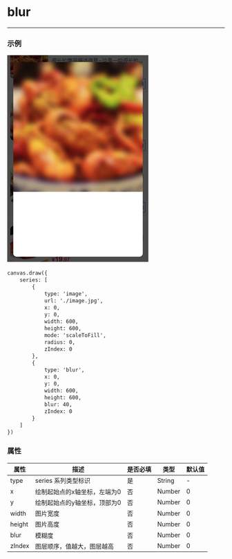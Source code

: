# blur
*****

### 示例
![](../images/screenshot_1605710246577.png)
```
canvas.draw({
    series: [
        {
            type: 'image',
            url: './image.jpg',
            x: 0,
            y: 0,
            width: 600,
            height: 600,
            mode: 'scaleToFill',
            radius: 0,
            zIndex: 0
        },
        {
            type: 'blur',
            x: 0,
            y: 0,
            width: 600,
            height: 600,
            blur: 40,
            zIndex: 0
        }
    ]
})
```

### 属性
| 属性 | 描述 | 是否必填 | 类型 | 默认值|
| --- | --- | --- | --- | --- |
| type | series 系列类型标识 | 是 | String | - |
| x | 绘制起始点的x轴坐标，左端为0 | 否 | Number | 0 |
| y | 绘制起始点的y轴坐标，顶部为0 | 否 | Number | 0 |
| width | 图片宽度 | 否 | Number | 0 |
| height| 图片高度 | 否 | Number | 0 |
| blur| 模糊度 | 否 | Number | 0 |
| zIndex | 图层顺序，值越大，图层越高 | 否 | Number | 0 |
